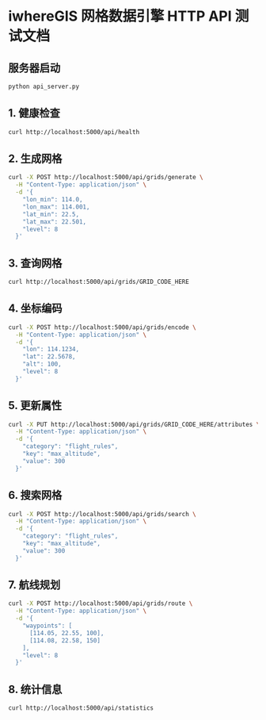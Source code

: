 # iwhereGIS 网格数据引擎 HTTP API 测试文档

## 服务器启动
```bash
python api_server.py
```

## 1. 健康检查
```bash
curl http://localhost:5000/api/health
```

## 2. 生成网格
```bash
curl -X POST http://localhost:5000/api/grids/generate \
  -H "Content-Type: application/json" \
  -d '{
    "lon_min": 114.0,
    "lon_max": 114.001,
    "lat_min": 22.5,
    "lat_max": 22.501,
    "level": 8
  }'
```

## 3. 查询网格
```bash
curl http://localhost:5000/api/grids/GRID_CODE_HERE
```

## 4. 坐标编码
```bash
curl -X POST http://localhost:5000/api/grids/encode \
  -H "Content-Type: application/json" \
  -d '{
    "lon": 114.1234,
    "lat": 22.5678,
    "alt": 100,
    "level": 8
  }'
```

## 5. 更新属性
```bash
curl -X PUT http://localhost:5000/api/grids/GRID_CODE_HERE/attributes \
  -H "Content-Type: application/json" \
  -d '{
    "category": "flight_rules",
    "key": "max_altitude",
    "value": 300
  }'
```

## 6. 搜索网格
```bash
curl -X POST http://localhost:5000/api/grids/search \
  -H "Content-Type: application/json" \
  -d '{
    "category": "flight_rules",
    "key": "max_altitude",
    "value": 300
  }'
```

## 7. 航线规划
```bash
curl -X POST http://localhost:5000/api/grids/route \
  -H "Content-Type: application/json" \
  -d '{
    "waypoints": [
      [114.05, 22.55, 100],
      [114.08, 22.58, 150]
    ],
    "level": 8
  }'
```

## 8. 统计信息
```bash
curl http://localhost:5000/api/statistics
``` 